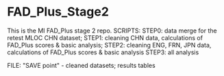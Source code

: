 # FAD_Plus_Stage2

This is the MI FAD_Plus stage 2 repo.
SCRIPTS: 
STEP0: data merge for the retest MLOC CHN dataset; 
STEP1: cleaning CHN data, calculations of FAD_Plus scores & basic analysis; 
STEP2: cleaning ENG, FRN, JPN data, calculations of FAD_Plus scores & basic analysis
STEP3: all analysis 

FILE: 
"SAVE point" - cleaned datasets; results tables
